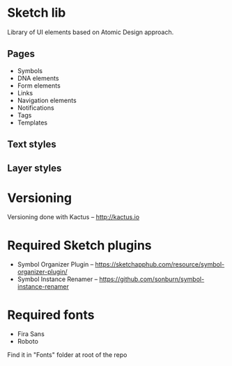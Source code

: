 # Sketch lib
Library of UI elements based on Atomic Design approach.

## Pages
- Symbols
- DNA elements
- Form elements
- Links
- Navigation elements
- Notifications
- Tags
- Templates

## Text styles
## Layer styles

# Versioning
Versioning done with Kactus – http://kactus.io

# Required Sketch plugins
- Symbol Organizer Plugin – https://sketchapphub.com/resource/symbol-organizer-plugin/
- Symbol Instance Renamer – https://github.com/sonburn/symbol-instance-renamer

# Required fonts

- Fira Sans
- Roboto

Find it in "Fonts" folder at root of the repo
